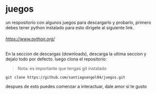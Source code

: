 # juegos
un respositorio con algunos juegos
para descargarlo y probarlo, primero debes tener python instalado para esto dirigete al
siguiente link.
###### https://www.python.org/
En la seccion de descargas (downloads), descarga la ultima seccion y dejalo todo por defecto.
luego clona el repositorio:
>Nota: es importante que tengas git instalado
```
git clone https://github.com/santiagoangel04/juegos.git
```
despues de esto puedes comenzar a interactuar, dale amor si te gusto
